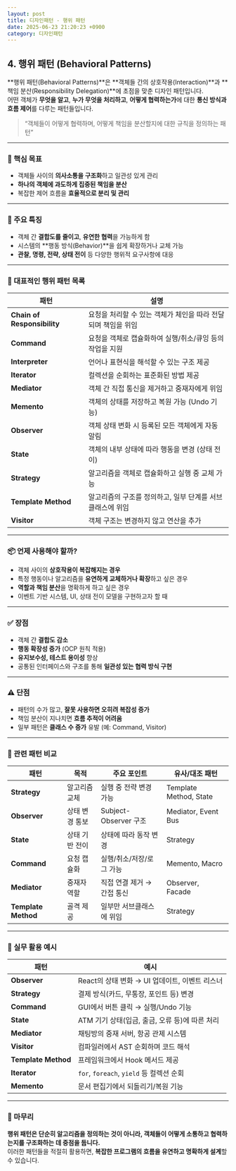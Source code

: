 ```yaml
---
layout: post
title: 디자인패턴 - 행위 패턴
date: 2025-06-23 21:20:23 +0900
category: 디자인패턴
---
```

## 4. 행위 패턴 (Behavioral Patterns)

**행위 패턴(Behavioral Patterns)**은 **객체들 간의 상호작용(Interaction)**과 **책임 분산(Responsibility Delegation)**에 초점을 맞춘 디자인 패턴입니다.  
어떤 객체가 **무엇을 알고**, **누가 무엇을 처리하고**, **어떻게 협력하는가**에 대한 **통신 방식과 흐름 제어**를 다루는 패턴들입니다.

> “객체들이 어떻게 협력하며, 어떻게 책임을 분산할지에 대한 규칙을 정의하는 패턴”

---

### 🎯 핵심 목표

- 객체들 사이의 **의사소통을 구조화**하고 일관성 있게 관리
- **하나의 객체에 과도하게 집중된 책임을 분산**
- 복잡한 제어 흐름을 **효율적으로 분리 및 관리**

---

### 📐 주요 특징

- 객체 간 **결합도를 줄이고**, **유연한 협력**을 가능하게 함
- 시스템의 **행동 방식(Behavior)**을 쉽게 확장하거나 교체 가능
- **관찰, 명령, 전략, 상태 전이** 등 다양한 행위적 요구사항에 대응

---

### 🧩 대표적인 행위 패턴 목록

| 패턴 | 설명 |
|------|------|
| **Chain of Responsibility** | 요청을 처리할 수 있는 객체가 체인을 따라 전달되며 책임을 위임 |
| **Command** | 요청을 객체로 캡슐화하여 실행/취소/큐잉 등의 작업을 지원 |
| **Interpreter** | 언어나 표현식을 해석할 수 있는 구조 제공 |
| **Iterator** | 컬렉션을 순회하는 표준화된 방법 제공 |
| **Mediator** | 객체 간 직접 통신을 제거하고 중재자에게 위임 |
| **Memento** | 객체의 상태를 저장하고 복원 가능 (Undo 기능) |
| **Observer** | 객체 상태 변화 시 등록된 모든 객체에게 자동 알림 |
| **State** | 객체의 내부 상태에 따라 행동을 변경 (상태 전이) |
| **Strategy** | 알고리즘을 객체로 캡슐화하고 실행 중 교체 가능 |
| **Template Method** | 알고리즘의 구조를 정의하고, 일부 단계를 서브클래스에 위임 |
| **Visitor** | 객체 구조는 변경하지 않고 연산을 추가 |

---

### 📦 언제 사용해야 할까?

- 객체 사이의 **상호작용이 복잡해지는 경우**
- 특정 행동이나 알고리즘을 **유연하게 교체하거나 확장**하고 싶은 경우
- **역할과 책임 분산**을 명확하게 하고 싶은 경우
- 이벤트 기반 시스템, UI, 상태 전이 모델을 구현하고자 할 때

---

### ✅ 장점

- 객체 간 **결합도 감소**
- **행동 확장성 증가** (OCP 원칙 적용)
- **유지보수성, 테스트 용이성** 향상
- 공통된 인터페이스와 구조를 통해 **일관성 있는 협력 방식 구현**

---

### ⚠️ 단점

- 패턴의 수가 많고, **잘못 사용하면 오히려 복잡성 증가**
- 책임 분산이 지나치면 **흐름 추적이 어려움**
- 일부 패턴은 **클래스 수 증가** 유발 (예: Command, Visitor)

---

### 🧠 관련 패턴 비교

| 패턴 | 목적 | 주요 포인트 | 유사/대조 패턴 |
|------|------|-------------|----------------|
| **Strategy** | 알고리즘 교체 | 실행 중 전략 변경 가능 | Template Method, State |
| **Observer** | 상태 변경 통보 | Subject-Observer 구조 | Mediator, Event Bus |
| **State** | 상태 기반 전이 | 상태에 따라 동작 변경 | Strategy |
| **Command** | 요청 캡슐화 | 실행/취소/저장/로그 가능 | Memento, Macro |
| **Mediator** | 중재자 역할 | 직접 연결 제거 → 간접 통신 | Observer, Facade |
| **Template Method** | 골격 제공 | 일부만 서브클래스에 위임 | Strategy |

---

### 📌 실무 활용 예시

| 패턴 | 예시 |
|------|------|
| **Observer** | React의 상태 변화 → UI 업데이트, 이벤트 리스너 |
| **Strategy** | 결제 방식(카드, 무통장, 포인트 등) 변경 |
| **Command** | GUI에서 버튼 클릭 → 실행/Undo 기능 |
| **State** | ATM 기기 상태(입금, 출금, 오류 등)에 따른 처리 |
| **Mediator** | 채팅방의 중재 서버, 항공 관제 시스템 |
| **Visitor** | 컴파일러에서 AST 순회하며 코드 해석 |
| **Template Method** | 프레임워크에서 Hook 메서드 제공 |
| **Iterator** | `for`, `foreach`, `yield` 등 컬렉션 순회 |
| **Memento** | 문서 편집기에서 되돌리기/복원 기능 |

---

### 🧠 마무리

**행위 패턴은 단순히 알고리즘을 정의하는 것이 아니라, 객체들이 어떻게 소통하고 협력하는지를 구조화하는 데 중점을 둡니다.**  
이러한 패턴들을 적절히 활용하면, **복잡한 프로그램의 흐름을 유연하고 명확하게 설계**할 수 있습니다.
